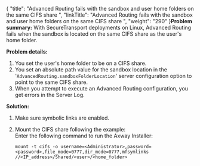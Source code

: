 {
    "title": "Advanced Routing fails with the sandbox and user home folders on the same CIFS share ",
    "linkTitle": "Advanced Routing fails with the sandbox and user home folders on the same CIFS share ",
    "weight": "290"
}**Problem summary:** With <span class="mc-variable axway_variables.Component_Short_Name variable">SecureTransport</span> deployments on Linux, Advanced Routing fails when the sandbox is located on the same CIFS share as the user's home folder.

**Problem details:**

1.  You set the user's home folder to be on a CIFS share.
2.  You set an absolute path value for the sandbox location in the '`AdvancedRouting.sandboxFolderLocation`' server configuration option to point to the same CIFS share.
3.  When you attempt to execute an Advanced Routing configuration, you get errors in the Server Log.

**Solution:**

1.  Make sure symbolic links are enabled.

2.  Mount the CIFS share following the example:  
    Enter the following command to run the <span class="mc-variable axway_variables.Company_Name variable">Axway</span> Installer:

        mount -t cifs -o username=<Administrator>,password=<password>,file_mode=0777,dir_mode=0777,mfsymlinks //<IP_address>/Shared/<user>/<home_folder>

